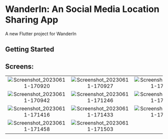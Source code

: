 # WanderIn: An Social Media Location Sharing App

A new Flutter project for WanderIn

## Getting Started

## Screens:
| | | |
|:-------------------------:|:-------------------------:|:-------------------------:|
|![Screenshot_20230611-170920](https://github.com/UCSD-ECE140/ece-140b-spring-2023-final-project-wanderln/assets/53395124/dc206545-aa69-407e-8c99-e87a46f949bf)|![Screenshot_20230611-170927](https://github.com/UCSD-ECE140/ece-140b-spring-2023-final-project-wanderln/assets/53395124/ed6d15b4-009d-4301-bd77-9f474b3492d0)|![Screenshot_20230611-170935](https://github.com/UCSD-ECE140/ece-140b-spring-2023-final-project-wanderln/assets/53395124/6207c5df-1ecd-45f5-b77b-f39e5f3c904a)|
|![Screenshot_20230611-170942](https://github.com/UCSD-ECE140/ece-140b-spring-2023-final-project-wanderln/assets/53395124/1669ed75-908b-4e84-875c-cef2cfc57990)|![Screenshot_20230611-171246](https://github.com/UCSD-ECE140/ece-140b-spring-2023-final-project-wanderln/assets/53395124/87079858-5dfa-4c67-9f05-c029dab839df)|![Screenshot_20230611-171259](https://github.com/UCSD-ECE140/ece-140b-spring-2023-final-project-wanderln/assets/53395124/39cdf5d5-f395-4ec0-a3f3-e6fc26da705a)|
|![Screenshot_20230611-171416](https://github.com/UCSD-ECE140/ece-140b-spring-2023-final-project-wanderln/assets/53395124/d4111104-9fa7-41c5-9f00-1a328ad8d92e)|![Screenshot_20230611-171433](https://github.com/UCSD-ECE140/ece-140b-spring-2023-final-project-wanderln/assets/53395124/2b13ce8f-cf0f-4729-a2c2-9462b530585e)|![Screenshot_20230611-171448](https://github.com/UCSD-ECE140/ece-140b-spring-2023-final-project-wanderln/assets/53395124/5210bef3-33a1-468c-8cfe-e5f74c8d8f82)|
|![Screenshot_20230611-171458](https://github.com/UCSD-ECE140/ece-140b-spring-2023-final-project-wanderln/assets/53395124/33225aea-5475-4ac5-96a3-8fe6d33bb6d6)|![Screenshot_20230611-171503](https://github.com/UCSD-ECE140/ece-140b-spring-2023-final-project-wanderln/assets/53395124/69b8cbd8-0308-4e45-8b06-648b28cf4b07)| |
